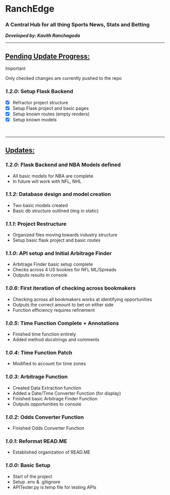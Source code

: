 # RanchEdge 
### A Central Hub for all thing Sports News, Stats and Betting

**_Developed by: Kavith Ranchagoda_**
<br>

---
## <u>Pending Update Progress:</u>
> [!IMPORTANT]
> Only checked changes are currently pushed to the repo
### **_1.2.0_**: Setup Flask Backend
- [x] Refractor project structure
- [x] Setup Flask project and basic pages
- [x] Setup known routes (empty renders)
- [x] Setup known models

<br>

---

## <u>Updates:</u>
### **_1.2.0_**: Flask Backend and NBA Models defined
- All basic models for NBA are complete
- In future will work with NFL, NHL

### **_1.1.2_**: Database design and model creation
- Two basic models created
- Basic db structure outlined (img in static)

### **_1.1.1_**: Project Restructure
- Organized files moving towards industry structure
- Setup basic flask project and basic routes

### **_1.1.0_**: API setup and Initial Arbitrage Finder
- Arbitrage Finder basic setup complete
- Checks across 4 US bookies for NFL ML/Spreads
- Outputs results in console

### **_1.0.6_**: First iteration of checking across bookmakers
- Checking across all bookmakers works at identifying opportunities
- Outputs the correct amount to bet on either side
- Function efficiency requires refinement

### **_1.0.5_**: Time Function Complete + Annotations
- Finished time function entirely
- Added method docstrings and comments

### **_1.0.4_**: Time Function Patch
- Modified to account for time zones

### **_1.0.3_**: Arbitrage Function
- Created Data Extraction function
- Added a Date/Time Converter Function (for display)
- Finished basic Arbitrage Finder Function
- Outputs opportunities to console

### **_1.0.2_**: Odds Converter Function
- Finished Odds Converter Function
 

### **_1.0.1_**: Reformat READ.ME
- Established organization of READ.ME

### **_1.0.0_**: Basic Setup
- Start of the project
- Setup .env & .gitignore
- APITester.py is temp file for testing APIs

